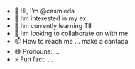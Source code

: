 - 👋 Hi, I’m @casmieda
- 👀 I’m interested in my ex
- 🌱 I’m currently learning TII
- 💞️ I’m looking to collaborate on with me
- 📫 How to reach me ... make a cantada
- 😄 Pronouns: ...
- ⚡ Fun fact: ...

<!---
casmieda/casmieda is a ✨ special ✨ repository because its `README.md` (this file) appears on your GitHub profile.
You can click the Preview link to take a look at your changes.
--->
